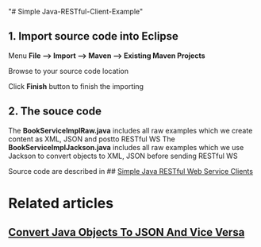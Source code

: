 "# Simple Java-RESTful-Client-Example" 


## 1. Import source code into Eclipse

Menu **File –> Import –> Maven –> Existing Maven Projects**

Browse to your source code location

Click **Finish** button to finish the importing

## 2. The souce code

The **BookServiceImplRaw.java** includes all raw examples which we create content as XML, JSON and postto RESTful WS
The **BookServiceImplJackson.java** includes all raw examples which we use Jackson to convert objects to XML, JSON before sending RESTful WS

Source code are described in ## [Simple Java RESTful Web Service Clients](http://howtoprogram.xyz/2016/07/02/java-restful-web-service-clients/)

# Related articles
## [Convert Java Objects To JSON And Vice Versa](http://howtoprogram.xyz/2016/07/01/convert-java-objects-json-vice-versa/)
